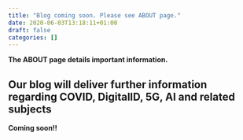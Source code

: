 ```yaml
---
title: "Blog coming soon. Please see ABOUT page."
date: 2020-06-03T13:18:11+01:00
draft: false
categories: []
---
```


**The ABOUT page details important information.**

## Our blog will deliver further information regarding COVID, DigitalID, 5G, AI and related subjects

**Coming soon!!**




